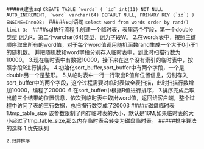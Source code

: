 #####建表sql
``CREATE TABLE `words` (
   `id` int(11) NOT NULL AUTO_INCREMENT,
   `word` varchar(64) DEFAULT NULL,
   PRIMARY KEY (`id`)
  ) ENGINE=InnoDB;
``
#####sql语句
``select word from words order by rand() limit 3;
``
####sql执行流程
    1.创建一个临时表，表里两个字段，第一个double类型 记为R，第二个varchar(64)类型，记为字段W。
    2.在words表中，按照主键顺序取出所有的word值，对于每个word值调用随机函数rand生成一个大于0小于1的随机数。
      并把随机数和word字段分别存入临时表中，到此时扫描行数为10000。
    3.现在临时表中有数据10000，接下来在这个没有索引的临时表中，按照字段R进行排序。
    4.初始化sort_buffer,sort_buffer中有两个字段，一个是double另一个是整形。
    5.从临时表中一行一行取出R值和位置信息，分别存入sort_buffer中的两个字段，这个过程需要对临时表做全表扫描，此时扫描行数增加10000，编程了20000.
    6.在sort_buffer中根据R值进行排序，
    7.排序完成后取出前三个结果的位置信息，依次到临时表中取出word值，返回给客户端，整个过程中访问了表的三行数据，总扫描行数变成了20003
#####磁盘临时表
    1.tmp_table_size
        该参数限制了内存临时表的大小，默认是16M,如果临时表的大小超过了tmp_table_size,那么内存临时表会转变为磁盘临时表。
#####排序算法的选择
    1.优先队列
        
    2.归并排序
